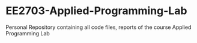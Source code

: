 # EE2703-Applied-Programming-Lab
Personal Repository containing all code files, reports of the course Applied Programming Lab
